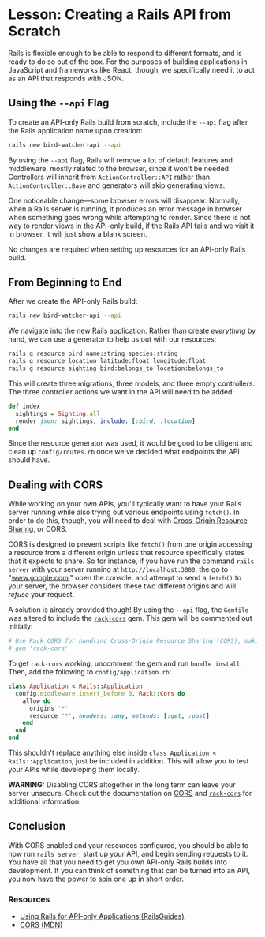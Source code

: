 # Lesson: Creating a Rails API from Scratch

Rails is flexible enough to be able to respond to different formats, and is ready to do so out of the box. For the purposes of building applications in JavaScript and frameworks like React, though, we specifically need it to act as an API that responds with JSON.

## Using the `--api` Flag

To create an API-only Rails build from scratch, include the `--api` flag after the Rails application name upon creation:

```sh
rails new bird-watcher-api --api
```

By using the `--api` flag, Rails will remove a lot of default features and middleware, mostly related to the browser, since it won't be needed. Controllers will inherit from `ActionController::API` rather than `ActionController::Base` and generators will skip generating views.

One noticeable change—some browser errors will disappear. Normally, when a Rails server is running, it produces an error message in browser when something goes wrong while attempting to render. Since there is not way to render views in the API-only build, if the Rails API fails and we visit it in browser, it will just show a blank screen.

No changes are required when setting up resources for an API-only Rails build.

## From Beginning to End

After we create the API-only Rails build:

```sh
rails new bird-watcher-api --api
```

We navigate into the new Rails application. Rather than create _everything_ by hand, we can use a generator to help us out with our resources:

```sh
rails g resource bird name:string species:string
rails g resource location latitude:float longitude:float
rails g resource sighting bird:belongs_to location:belongs_to
```

This will create three migrations, three models, and three empty controllers. The three controller actions we want in the API will need to be added:

```ruby
def index
  sightings = Sighting.all
  render json: sightings, include: [:bird, :location]
end
```

Since the resource generator was used, it would be good to be diligent and clean up `config/routes.rb` once we've decided what endpoints the API should have.

## Dealing with CORS

While working on your own APIs, you'll typically want to have your Rails server running while also trying out various endpoints using `fetch()`. In order to do this, though, you will need to deal with [Cross-Origin Resource Sharing](https://developer.mozilla.org/en-US/docs/Web/HTTP/CORS), or CORS.

CORS is designed to prevent scripts like `fetch()` from one origin accessing a resource from a different origin unless that resource specifically states that it expects to share. So for instance, if you have run the command `rails server` with your server running at `http://localhost:3000`, the go to "www.google.com," open the console, and attempt to send a `fetch()` to your server, the browser considers these two different origins and will _refuse_ your request.

A solution is already provided though! By using the `--api` flag, the `Gemfile` was altered to include the [`rack-cors`](https://github.com/cyu/rack-cors) gem. This gem will be commented out initially:

```ruby
# Use Rack CORS for handling Cross-Origin Resource Sharing (CORS), making cross-origin AJAX possible
# gem 'rack-cors'
```

To get `rack-cors` working, uncomment the gem and run `bundle install`. Then, add the following to `config/application.rb`:

```ruby
class Application < Rails::Application
  config.middleware.insert_before 0, Rack::Cors do
    allow do
      origins '*'
      resource '*', headers: :any, methods: [:get, :post]
    end
  end
end
```

This shouldn't replace anything else inside `class Application < Rails::Application`, just be included in addition. This will allow you to test your APIs while developing them locally.

**WARNING:** Disabling CORS altogether in the long term can leave your server unsecure. Check out the documentation on [CORS](https://developer.mozilla.org/en-US/docs/Web/HTTP/CORS) and [`rack-cors`](https://github.com/cyu/rack-cors) for additional information.

## Conclusion

With CORS enabled and your resources configured, you should be able to now run `rails server`, start up your API, and begin sending requests to it. You have all that you need to get you own API-only Rails builds into development. If you can think of something that can be turned into an API, you now have the power to spin one up in short order.

### Resources

- [Using Rails for API-only Applications (RailsGuides)](https://guides.rubyonrails.org/api_app.html)
- [CORS (MDN)](https://developer.mozilla.org/en-US/docs/Web/HTTP/CORS)
